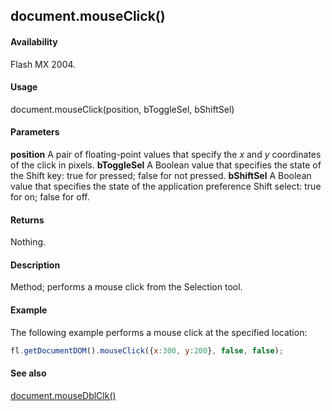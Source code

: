 ## document.mouseClick()

#### Availability

Flash MX 2004.

#### Usage

document.mouseClick(position, bToggleSel, bShiftSel)

#### Parameters

**position** A pair of floating-point values that specify the *x* and *y* coordinates of the click in pixels.
**bToggleSel** A Boolean value that specifies the state of the Shift key: true for pressed; false for not pressed.
**bShiftSel** A Boolean value that specifies the state of the application preference Shift select: true for on; false for off.

#### Returns

Nothing.

#### Description

Method; performs a mouse click from the Selection tool.

#### Example


The following example performs a mouse click at the specified location:
```javascript
fl.getDocumentDOM().mouseClick({x:300, y:200}, false, false);

```
#### See also

[document.mouseDblClk()](../Document_object/docum140.md)

<span id="document.mouseDblClk()" class="anchor"></span>
